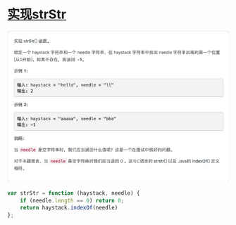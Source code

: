 # [实现strStr](https://leetcode-cn.com/explore/interview/card/top-interview-questions-easy/5/strings/38/)

![strStr](./imgs/strStr.png)

```js
var strStr = function (haystack, needle) {
    if (needle.length == 0) return 0;
    return haystack.indexOf(needle)
};
```